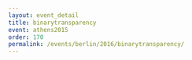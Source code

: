 ```yaml
---
layout: event_detail
title: binarytransparency
event: athens2015
order: 170
permalink: /events/berlin/2016/binarytransparency/
---
```



